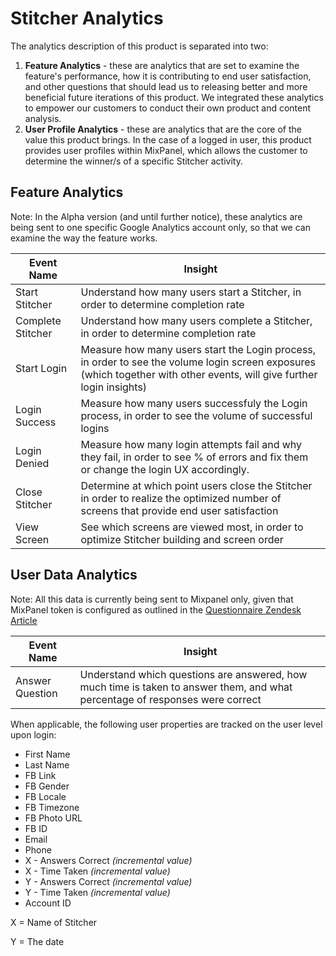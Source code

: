 # Stitcher Analytics 

The analytics description of this product is separated into two:

1. **Feature Analytics** - these are analytics that are set to examine the feature's performance, how it is contributing to end user satisfaction, and other questions that should lead us to releasing better and more beneficial future iterations of this product. We integrated these analytics to empower our customers to conduct their own product and content analysis.
1. **User Profile Analytics** - these are analytics that are the core of the value this product brings. In the case of a logged in user, this product provides user profiles within MixPanel, which allows the customer to determine the winner/s of a specific Stitcher activity.

## Feature Analytics
Note: In the Alpha version (and until further notice), these analytics are being sent to one specific Google Analytics account only, so that we can examine the way the feature works.

Event Name | Insight
--------------- | ---------------
Start Stitcher | Understand how many users start a Stitcher, in order to determine completion rate
Complete Stitcher | Understand how many users complete a Stitcher, in order to determine completion rate
Start Login | Measure how many users start the Login process, in order to see the volume login screen exposures (which together with other events, will give further login insights)
Login Success | Measure how many users successfuly the Login process, in order to see the volume of successful logins
Login Denied | Measure how many login attempts fail and why they fail, in order to see % of errors and fix them or change the login UX accordingly.
Close Stitcher | Determine at which point users close the Stitcher in order to realize the optimized number of screens that provide end user satisfaction
View Screen | See which screens are viewed most, in order to optimize Stitcher building and screen order 


## User Data Analytics
Note: All this data is currently being sent to Mixpanel only, given that MixPanel token is configured as outlined in the [Questionnaire Zendesk Article](https://applicaster.zendesk.com/hc/en-us/articles/206949946-Storyline)

Event Name | Insight
--------------- | ---------------
Answer Question | Understand which questions are answered, how much time is taken to answer them, and what percentage of responses were correct

When applicable, the following user properties are tracked on the user level upon login:

* First Name
* Last Name
* FB Link
* FB Gender
* FB Locale
* FB Timezone
* FB Photo URL
* FB ID
* Email
* Phone
* X - Answers Correct *(incremental value)*
* X - Time Taken *(incremental value)*
* Y - Answers Correct *(incremental value)*
* Y - Time Taken *(incremental value)*
* Account ID 

X = Name of Stitcher

Y = The date 

